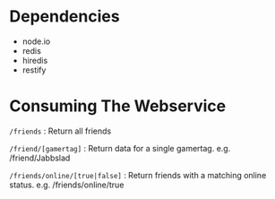 Dependencies
============
* node.io
* redis
* hiredis
* restify

Consuming The Webservice
========================

`/friends` : Return all friends

`/friend/[gamertag]` : Return data for a single gamertag. e.g. /friend/Jabbslad

`/friends/online/[true|false]` : Return friends with a matching online status. e.g. /friends/online/true

